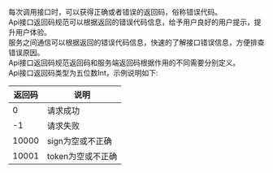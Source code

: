 每次调用接口时，可以获得正确或者错误的返回码，俗称错误代码。   
Api接口返回码规范可以根据返回的错误代码信息，给予用户良好的用户提示，提升用户体验。  
服务之间通信可以根据返回的错误代码信息，快速的了解接口错误信息，方便排查错误原因。   
Api接口返回码规范返回码和服务端返回码根据作用的不同需要分别定义。  
Api接口返回码类型为五位数Int，示例说明如下:  

返回码 | 说明
---|---
0 | 请求成功
-1 | 请求失败
10000 | sign为空或不正确
10001 | token为空或不正确